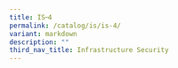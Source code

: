 ```yaml
---
title: IS᠆4
permalink: /catalog/is/is-4/
variant: markdown
description: ""
third_nav_title: Infrastructure Security
---
```

